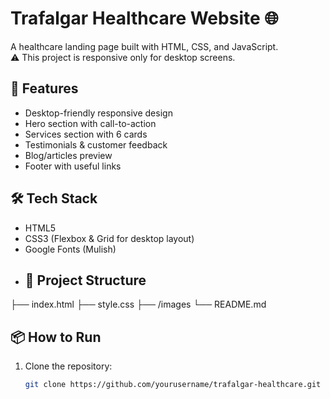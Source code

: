 # Trafalgar Healthcare Website 🌐
A healthcare landing page built with HTML, CSS, and JavaScript.  
⚠️ This project is responsive only for desktop screens.
## 🚀 Features
- Desktop-friendly responsive design  
- Hero section with call-to-action  
- Services section with 6 cards  
- Testimonials & customer feedback  
- Blog/articles preview  
- Footer with useful links  
## 🛠️ Tech Stack
- HTML5  
- CSS3 (Flexbox & Grid for desktop layout)  
- Google Fonts (Mulish)
- ## 📂 Project Structure
├── index.html
├── style.css
├── /images
└── README.md
## 📦 How to Run
1. Clone the repository:
   ```bash
   git clone https://github.com/yourusername/trafalgar-healthcare.git

